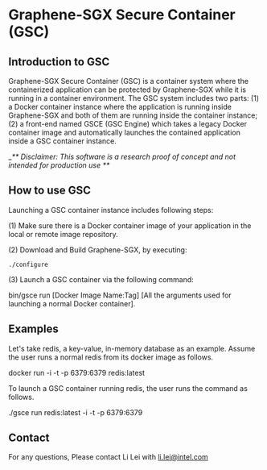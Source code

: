 # Graphene-SGX Secure Container (GSC)

## Introduction to GSC
Graphene-SGX Secure Container (GSC) is a container system where the containerized application can be protected by Graphene-SGX while it is running in a container environment. The GSC system includes two parts: (1) a Docker container instance where the application is running inside Graphene-SGX and both of them are running inside the container instance; (2) a front-end named GSCE (GSC Engine) which takes a legacy Docker container image and automatically launches the contained application inside a GSC container instance.

__** Disclaimer: This software is a research proof of concept and not intended for production use **_


## How to use GSC
Launching a GSC container instance includes following steps:

(1) Make sure there is a Docker container image of your application in the local or remote image repository.

(2) Download and Build Graphene-SGX, by executing:
    
    ./configure

(3) Launch a GSC container via the following command:

   bin/gsce run [Docker Image Name:Tag] [All the arguments used for launching a normal Docker container].
   
## Examples

Let's take redis, a key-value, in-memory database as an example. Assume the user runs a normal redis from its docker image as follows.

docker run -i -t -p 6379:6379 redis:latest

To launch a GSC container running redis, the user runs the command as follows.

./gsce run redis:latest -i -t -p 6379:6379


## Contact
For any questions, Please contact Li Lei with li.lei@intel.com

